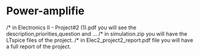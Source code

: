 # Power-amplifie
/* in Electronics II - Project#2 (1).pdf you will see the description,priorities,question and ...
/* in simulation.zip you will have the LTspice files of the project.
/* in Elec2_project2_report.pdf  file you will have a full report of the project.
